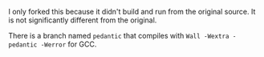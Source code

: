 
I only forked this because it didn't build and run from the original source. It
is not significantly different from the original.

There is a branch named `pedantic` that compiles with `Wall -Wextra -pedantic -Werror` for GCC.
